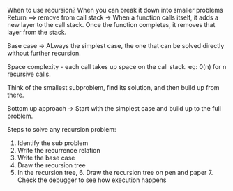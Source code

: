 When to use recursion?
When you can break it down into smaller problems
Return ==> remove from call stack
-> When a function calls itself, it adds a new layer to the call stack. 
Once the function completes, it removes that layer from the stack.

Base case -> ALways the simplest case, the one that can be solved directly without further recursion.

Space complexity - each call takes up space on the call stack. eg: 0(n) for n recursive calls.

Think of the smallest subproblem, find its solution, and then build up from there.

Bottom up approach -> Start with the simplest case and build up to the full problem.

Steps to solve any recursion problem:
1. Identify the sub problem
2. Write the recurrence relation
3. Write the base case
4. Draw the recursion tree
5. In the recursion tree,
   6. Draw the recursion tree on pen and paper
   7. Check the debugger to see how execution happens